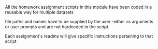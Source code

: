 All the homework assignment scripts in this module have been coded in a reusable way for multiple datasets

file paths and names have to be supplied by the user -either as arguments or user prompts and are not hardcoded in the script.

Each assignment's readme will give specific instructions pertaining to that script
